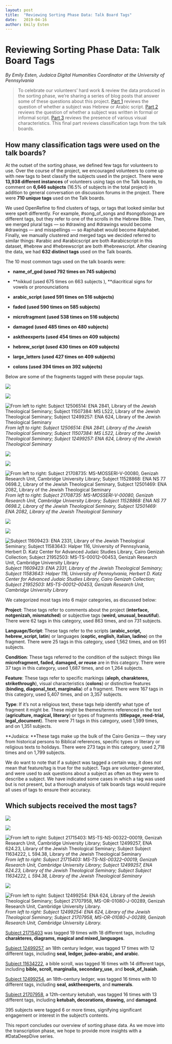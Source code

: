 ```yaml
---
layout: post
title:  "Reviewing Sorting Phase Data: Talk Board Tags"
date:   2019-04-16
author: Emily Esten
---
```

# Reviewing Sorting Phase Data: Talk Board Tags



*By Emily Esten, Judaica Digital Humanities Coordinator at the University of Pennsylvania*
> To celebrate our volunteers’ hard work & review the data produced in the sorting phase, we’re sharing a series of blog posts that answer some of these questions about this project. [Part 1](https://medium.com/@judaicadh/reviewing-phase-1-data-hebrew-or-arabic-script-a8ad3316fcbe) reviews the question of whether a subject was Hebrew or Arabic script. [Part 2](https://medium.com/@judaicadh/reviewing-sorting-phase-data-formal-or-informal-style-518abca3cbd) reviews the question of whether a subject was written in formal or informal script. [Part 3](https://medium.com/@judaicadh/reviewing-sorting-phase-data-visual-characteristics-674cdda8e5d4) reviews the presence of various visual characteristics. This final part reviews classification tags from the talk boards.

## How many classification tags were used on the talk boards?

At the outset of the sorting phase, we defined few tags for volunteers to use. Over the course of the project, we encouraged volunteers to come up with new tags to best classify the subjects used in the project. There were **13,938 different instances** of volunteers using tags on the Talk boards, to comment on **6,646 subjects** (16.5% of subjects in the total project) in addition to general conversation on discussion forums in the project. There were **710 unique tags** used on the Talk boards.

We used OpenRefine to find clusters of tags, or tags that looked similar but were spelt differently. For example, #song_of_songs and #songofsongs are different tags, but they refer to one of the scrolls in the Hebrew Bible. Then, we merged plural tags — so #drawing and #drawings would become #drawings — and misspellings — so #aphabet would become #alphabet. Finally, we manually clustered and merged tags we decided referred to similar things: #arabic and #arabicscript are both #arabicscript in this dataset, #hebrew and #hebrewscript are both #hebrewscript. After cleaning the data, we had **632 distinct tags** used on the Talk boards.

The 10 most common tags used on the talk boards were:

* **name_of_god (used 792 times on 745 subjects)**

* **nikkud (used 675 times on 663 subjects ), **diacritical signs for vowels or pronounciations

* **arabic_script (used 591 times on 516 subjects)**

* **faded (used 590 times on 585 subjects)**

* **microfragment (used 538 times on 516 subjects)**

* **damaged (used 485 times on 480 subjects)**

* **asktheexperts (used 454 times on 409 subjects)**

* **hebrew_script (used 430 times on 409 subjects)**

* **large_letters (used 427 times on 409 subjects)**

* **colons (used 394 times on 392 subjects)**

Below are some of the fragments tagged with these popular tags.

![](https://cdn-images-1.medium.com/max/4000/1*tUktsxHuVxBwPxH1FMWatQ.jpeg)

![](https://cdn-images-1.medium.com/max/5412/1*3pEiBAKRtVNyQNrncKAzEQ.jpeg)

![From left to right: Subject 12506514: ENA 2841, Library of the Jewish Theological Seminary; Subject 11507384: MS L522, Library of the Jewish Theological Seminary; Subject 12499257: ENA 624, Library of the Jewish Theological Seminary](https://cdn-images-1.medium.com/max/4000/1*9_8_Rjs7oYCmFNAIue0I_w.jpeg)*From left to right: Subject 12506514: ENA 2841, Library of the Jewish Theological Seminary; Subject 11507384: MS L522, Library of the Jewish Theological Seminary; Subject 12499257: ENA 624, Library of the Jewish Theological Seminary*

![](https://cdn-images-1.medium.com/max/2000/1*FGkj-IVmrkFU21d1r3D-kA.jpeg)

![](https://cdn-images-1.medium.com/max/5412/1*vkDa6BHXDCf_GfGYT05UCw.jpeg)

![From left to right: Subject 21708735: MS-MOSSERI-V-00080, Genizah Research Unit, Cambridge University Library; Subject 11528868: ENA NS 77 0698.2,
Library of the Jewish Theological Seminary, Subject 12501469: ENA 2082, Library of the Jewish Theological Seminary](https://cdn-images-1.medium.com/max/5428/1*L7iXLjVX7JUAEI-7f-Tx6A.jpeg)*From left to right: Subject 21708735: MS-MOSSERI-V-00080, Genizah Research Unit, Cambridge University Library; Subject 11528868: ENA NS 77 0698.2,
Library of the Jewish Theological Seminary, Subject 12501469: ENA 2082, Library of the Jewish Theological Seminary*

![](https://cdn-images-1.medium.com/max/4984/1*VF5FU2z8nTZMWBG0WUT37Q.jpeg)

![](https://cdn-images-1.medium.com/max/4048/1*xSg7ZsoBhlbrJ1ZVXnHGxA.jpeg)

![Subject 11609423: ENA 2331, Library of the Jewish Theological Seminary; Subject 11583643: Halper 116, University of Pennsylvania, Herbert D. Katz Center for Advanced Judaic Studies Library, Cairo Genizah Collection; Subject 21952503: MS-TS-00012–00453, Genizah Research Unit, Cambridge University Library](https://cdn-images-1.medium.com/max/2704/1*9Q-q-ARFlGsO34b51MYiCg.jpeg)*Subject 11609423: ENA 2331, Library of the Jewish Theological Seminary; Subject 11583643: Halper 116, University of Pennsylvania, Herbert D. Katz Center for Advanced Judaic Studies Library, Cairo Genizah Collection; Subject 21952503: MS-TS-00012–00453, Genizah Research Unit, Cambridge University Library*

We categorized most tags into 6 major categories, as discussed below:

**Project**: These tags refer to comments about the project (**interface, notgenizah, mismatched**) or subjective tags (**weird, unusual, beautiful**). There were 62 tags in this category, used 863 times, and on 731 subjects.

**Language/Script**: These tags refer to the scripts (**arabic_script, hebrew_script, latin**) or languages (**coptic, english, italian, ladino**) on the fragment. There were 25 tags in this category, used 1,562 times, and on 951 subjects.

**Condition**: These tags referred to the condition of the subject: things like **microfragment, faded, damaged, or reuse** are in this category. There were 37 tags in this category, used 1,687 times, and on 1,264 subjects.

**Feature**: These tags refer to specific markings (**aleph, charakteres, strikethrough**), visual characteristics (**colons**) or distinctive features (**binding, diagonal_text, marginalia**) of a fragment. There were 167 tags in this category, used 5,407 times, and on 3,357 subjects.

**Type**: If it’s not a religious text, these tags help identify what type of fragment it might be. These might be themes/terms referenced in the text (**agriculture, magical, literary**) or types of fragments (**titlepage, reed-trial, legal_document**). There were 71 tags in this category, used 1,599 times, and on 1,351 subjects.

**Judaica: **These tags make up the bulk of the Cairo Geniza — they vary from historical persons to Biblical references, specific types or literary or religious texts to holidays. There were 273 tags in this category, used 2,718 times and on 1,799 subjects.

We do want to note that if a subject was tagged a certain way, it does *not* mean that feature/tag is true for the subject. Tags are volunteer-generated, and were used to ask questions about a subject as often as they were to describe a subject. We have indicated some cases in which a tag was used but is not present, but a thorough analysis of talk boards tags would require all uses of tags to ensure their accuracy.

## Which subjects received the most tags?

![](https://cdn-images-1.medium.com/max/2000/1*celezf8K9I2GvxlIeDAALQ.jpeg)

![](https://cdn-images-1.medium.com/max/4000/1*9_8_Rjs7oYCmFNAIue0I_w.jpeg)

![From left to right: Subject 21715403: MS-TS-NS-00322–00019, Genizah Research Unit, Cambridge University Library; Subject 12499257, ENA 624.23, Library of the Jewish Theological Seminary; Subject Subject 11634222, L 594.38, Library of the Jewish Theological Seminary](https://cdn-images-1.medium.com/max/6740/1*J-FtxC2S5kJnRZt_Z21dOw.jpeg)*From left to right: Subject 21715403: MS-TS-NS-00322–00019, Genizah Research Unit, Cambridge University Library; Subject 12499257, ENA 624.23, Library of the Jewish Theological Seminary; Subject Subject 11634222, L 594.38, Library of the Jewish Theological Seminary*

![](https://cdn-images-1.medium.com/max/4000/1*zVn9iMyKmBDIUj_LausQcg.jpeg)

![From left to right: Subject 12499254: ENA 624, Library of the Jewish Theological Seminary; Subject 21707958,
MS-OR-01080-J-00289, Genizah Research Unit, Cambridge University Library.](https://cdn-images-1.medium.com/max/2000/1*6dlIX96doNbJxTJUoGXY0w.jpeg)*From left to right: Subject 12499254: ENA 624, Library of the Jewish Theological Seminary; Subject 21707958,
MS-OR-01080-J-00289, Genizah Research Unit, Cambridge University Library.*

[Subject 21715403](https://www.zooniverse.org/projects/judaicadh/scribes-of-the-cairo-geniza/talk/subjects/21715403) was tagged 19 times with 18 different tags, including **charakteres, diagrams, magical and mixed_languages**.

[Subject 12499257](https://www.zooniverse.org/projects/judaicadh/scribes-of-the-cairo-geniza/talk/subjects/12499257), an 18th century ledger, was tagged 17 times with 12 different tags, including **seal, ledger, judeo-arabic, and arabic**.

[Subject 11634222](https://www.zooniverse.org/projects/judaicadh/scribes-of-the-cairo-geniza/talk/subjects/11634222), a bible scroll, was tagged 16 times with 14 different tags, including **bible, scroll, marginalia, secondary_use**, and **book_of_Isaiah**.

[Subject 12499254](https://www.zooniverse.org/projects/judaicadh/scribes-of-the-cairo-geniza/talk/subjects/12499254), an 18th-century ledger, was tagged 16 times with 10 different tags, including **seal, asktheexperts**, and **numerals**.

[Subject 21707958](https://www.zooniverse.org/projects/judaicadh/scribes-of-the-cairo-geniza/talk/subjects/21707958), a 12th-century ketubah, was tagged 16 times with 13 different tags, including **ketubah, decorations, drawing,** and **damaged**.

395 subjects were tagged 6 or more times, signifying significant engagement or interest in the subject’s contents.

This report concludes our overview of sorting phase data. As we move into the transcription phase, we hope to provide more insights with a #DataDeepDive series.
